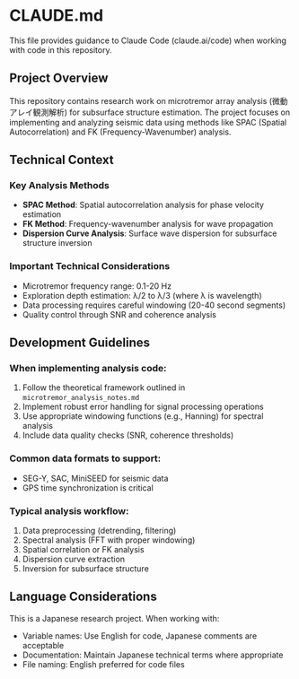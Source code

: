 # CLAUDE.md

This file provides guidance to Claude Code (claude.ai/code) when working with code in this repository.

## Project Overview

This repository contains research work on microtremor array analysis (微動アレイ観測解析) for subsurface structure estimation. The project focuses on implementing and analyzing seismic data using methods like SPAC (Spatial Autocorrelation) and FK (Frequency-Wavenumber) analysis.

## Technical Context

### Key Analysis Methods
- **SPAC Method**: Spatial autocorrelation analysis for phase velocity estimation
- **FK Method**: Frequency-wavenumber analysis for wave propagation
- **Dispersion Curve Analysis**: Surface wave dispersion for subsurface structure inversion

### Important Technical Considerations
- Microtremor frequency range: 0.1-20 Hz
- Exploration depth estimation: λ/2 to λ/3 (where λ is wavelength)
- Data processing requires careful windowing (20-40 second segments)
- Quality control through SNR and coherence analysis

## Development Guidelines

### When implementing analysis code:
1. Follow the theoretical framework outlined in `microtremor_analysis_notes.md`
2. Implement robust error handling for signal processing operations
3. Use appropriate windowing functions (e.g., Hanning) for spectral analysis
4. Include data quality checks (SNR, coherence thresholds)

### Common data formats to support:
- SEG-Y, SAC, MiniSEED for seismic data
- GPS time synchronization is critical

### Typical analysis workflow:
1. Data preprocessing (detrending, filtering)
2. Spectral analysis (FFT with proper windowing)
3. Spatial correlation or FK analysis
4. Dispersion curve extraction
5. Inversion for subsurface structure

## Language Considerations

This is a Japanese research project. When working with:
- Variable names: Use English for code, Japanese comments are acceptable
- Documentation: Maintain Japanese technical terms where appropriate
- File naming: English preferred for code files